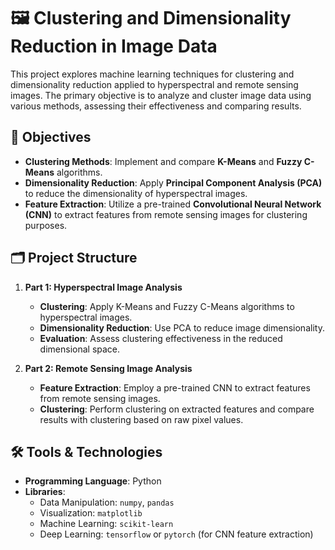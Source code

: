 # 🖼️ Clustering and Dimensionality Reduction in Image Data

This project explores machine learning techniques for clustering and dimensionality reduction applied to hyperspectral and remote sensing images. The primary objective is to analyze and cluster image data using various methods, assessing their effectiveness and comparing results.

## 🎯 Objectives

- **Clustering Methods**: Implement and compare **K-Means** and **Fuzzy C-Means** algorithms.
- **Dimensionality Reduction**: Apply **Principal Component Analysis (PCA)** to reduce the dimensionality of hyperspectral images.
- **Feature Extraction**: Utilize a pre-trained **Convolutional Neural Network (CNN)** to extract features from remote sensing images for clustering purposes.

## 🗂️ Project Structure

1. **Part 1: Hyperspectral Image Analysis**
   - **Clustering**: Apply K-Means and Fuzzy C-Means algorithms to hyperspectral images.
   - **Dimensionality Reduction**: Use PCA to reduce image dimensionality.
   - **Evaluation**: Assess clustering effectiveness in the reduced dimensional space.

2. **Part 2: Remote Sensing Image Analysis**
   - **Feature Extraction**: Employ a pre-trained CNN to extract features from remote sensing images.
   - **Clustering**: Perform clustering on extracted features and compare results with clustering based on raw pixel values.

## 🛠️ Tools & Technologies

- **Programming Language**: Python
- **Libraries**:
  - Data Manipulation: `numpy`, `pandas`
  - Visualization: `matplotlib`
  - Machine Learning: `scikit-learn`
  - Deep Learning: `tensorflow` or `pytorch` (for CNN feature extraction)

